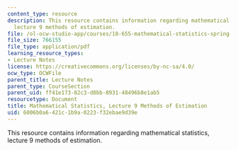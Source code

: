 ```yaml
---
content_type: resource
description: This resource contains information regarding mathematical statistics,
  lecture 9 methods of estimation.
file: /ol-ocw-studio-app/courses/18-655-mathematical-statistics-spring-2016/6006b0a6421c1b9a0223f32ebae9d39e_MIT18_655S16_LecNote9.pdf
file_size: 766155
file_type: application/pdf
learning_resource_types:
- Lecture Notes
license: https://creativecommons.org/licenses/by-nc-sa/4.0/
ocw_type: OCWFile
parent_title: Lecture Notes
parent_type: CourseSection
parent_uid: ff41e173-82c3-d8bb-8931-48496b8e1ab5
resourcetype: Document
title: Mathematical Statistics, Lecture 9 Methods of Estimation
uid: 6006b0a6-421c-1b9a-0223-f32ebae9d39e
---
```

This resource contains information regarding mathematical statistics, lecture 9 methods of estimation.